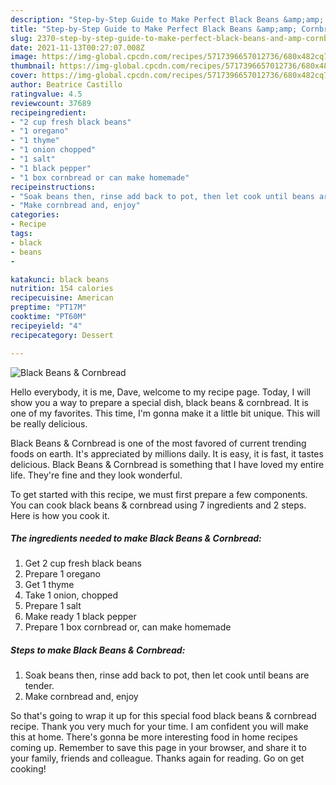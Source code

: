 ```yaml
---
description: "Step-by-Step Guide to Make Perfect Black Beans &amp;amp; Cornbread"
title: "Step-by-Step Guide to Make Perfect Black Beans &amp;amp; Cornbread"
slug: 2370-step-by-step-guide-to-make-perfect-black-beans-and-amp-cornbread
date: 2021-11-13T00:27:07.008Z
image: https://img-global.cpcdn.com/recipes/5717396657012736/680x482cq70/black-beans-cornbread-recipe-main-photo.jpg
thumbnail: https://img-global.cpcdn.com/recipes/5717396657012736/680x482cq70/black-beans-cornbread-recipe-main-photo.jpg
cover: https://img-global.cpcdn.com/recipes/5717396657012736/680x482cq70/black-beans-cornbread-recipe-main-photo.jpg
author: Beatrice Castillo
ratingvalue: 4.5
reviewcount: 37689
recipeingredient:
- "2 cup fresh black beans"
- "1 oregano"
- "1 thyme"
- "1 onion chopped"
- "1 salt"
- "1 black pepper"
- "1 box cornbread or can make homemade"
recipeinstructions:
- "Soak beans then, rinse add back to pot, then let cook until beans are tender."
- "Make cornbread and, enjoy"
categories:
- Recipe
tags:
- black
- beans
- 

katakunci: black beans  
nutrition: 154 calories
recipecuisine: American
preptime: "PT17M"
cooktime: "PT60M"
recipeyield: "4"
recipecategory: Dessert

---
```



![Black Beans &amp; Cornbread](https://img-global.cpcdn.com/recipes/5717396657012736/680x482cq70/black-beans-cornbread-recipe-main-photo.jpg)

Hello everybody, it is me, Dave, welcome to my recipe page. Today, I will show you a way to prepare a special dish, black beans &amp; cornbread. It is one of my favorites. This time, I'm gonna make it a little bit unique. This will be really delicious.



Black Beans &amp; Cornbread is one of the most favored of current trending foods on earth. It's appreciated by millions daily. It is easy, it is fast, it tastes delicious. Black Beans &amp; Cornbread is something that I have loved my entire life. They're fine and they look wonderful.


To get started with this recipe, we must first prepare a few components. You can cook black beans &amp; cornbread using 7 ingredients and 2 steps. Here is how you cook it.

<!--inarticleads1-->

##### The ingredients needed to make Black Beans &amp; Cornbread:

1. Get 2 cup fresh black beans
1. Prepare 1 oregano
1. Get 1 thyme
1. Take 1 onion, chopped
1. Prepare 1 salt
1. Make ready 1 black pepper
1. Prepare 1 box cornbread or, can make homemade




<!--inarticleads2-->

##### Steps to make Black Beans &amp; Cornbread:

1. Soak beans then, rinse add back to pot, then let cook until beans are tender.
1. Make cornbread and, enjoy




So that's going to wrap it up for this special food black beans &amp; cornbread recipe. Thank you very much for your time. I am confident you will make this at home. There's gonna be more interesting food in home recipes coming up. Remember to save this page in your browser, and share it to your family, friends and colleague. Thanks again for reading. Go on get cooking!
